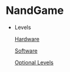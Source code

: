 # NandGame

- Levels
    
    [Hardware](Hardware%207ce3c.md)
    
    [Software](Software%20f115c.md)
    
    [Optional Levels](Optional%20L%20acb6b.md)